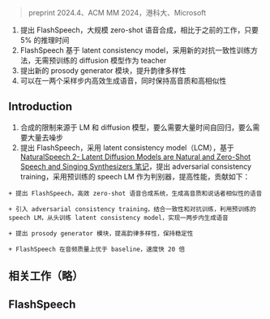 > preprint 2024.4、ACM MM 2024，港科大、Microsoft
<!-- 翻译 & 理解 -->
<!-- Recent progress in large-scale zero-shot speech synthesis has been significantly advanced by language models and diffusion models. However, the generation process of both methods is slow and computationally intensive. Efficient speech synthesis using a lower computing budget to achieve quality on par with previous work remains a significant challenge. In this paper, we present FlashSpeech, a large-scale zero-shot speech synthesis system with approximately 5% of the in- ference time compared with previous work. FlashSpeech is built on the latent consistency model and applies a novel adversarial consistency training approach that can train from scratch without the need for a pre-trained diffusion model as the teacher. Furthermore, a new prosody generator module enhances the diversity of prosody, making the rhythm of the speech sound more natural. The generation processes of FlashSpeech can be achieved efficiently with one or two sampling steps while maintaining high audio quality and high similarity to the audio prompt for zero-shot speech generation. Our experimental results demonstrate the supe- rior performance of FlashSpeech. Notably, FlashSpeech can be about 20 times faster than other zero-shot speech synthesis systems while maintaining comparable performance in terms of voice quality and similarity. Furthermore, FlashSpeech demonstrates its versatility by efficiently performing tasks like voice conversion, speech editing, and diverse speech sampling. Audio samples can be found in https://flashspeech.github.io/. -->
1. 提出 FlashSpeech，大规模 zero-shot 语音合成，相比于之前的工作，只要 5% 的推理时间
2. FlashSpeech 基于 latent consistency model，采用新的对抗一致性训练方法，无需预训练的 diffusion 模型作为 teacher
3. 提出新的 prosody generator 模块，提升韵律多样性
4. 可以在一两个采样步内高效生成语音，同时保持高音质和高相似性

## Introduction
<!-- In recent years, the landscape of speech synthesis has been transformed by the advent of large-scale generative models. Consequently, the latest research efforts have achieved notable advancements in zero-shot speech synthesis systems by significantly increasing the size of both datasets and models. Zero-shot speech synthesis, such as text-to-speech (TTS), voice conversion (VC) and Editing, aims to generate speech that incorporates unseen speaker characteristics from a reference audio segment during inference, without the need for additional training. Current advanced zero-shot speech synthesis systems typically leverage language models (LMs) Wang et al. (2023a); Yang et al. (2023); Zhang et al. (2023); Kharitonov et al. (2023); Wang et al. (2023b); Peng et al. (2024); Kim et al. (2024) and diffusion-style models Shen et al. (2024); Kim et al. (2023b); Le et al. (2023); Jiang et al. (2023b) for in-context speech generation on the large-scale dataset. However, the generation process of these methods needs a long-time iteration. For example, VALL-E Wang et al. (2023a) builds on the language model to predict 75 audio token sequences for a 1-second speech, in its first-stage autoregressive (AR) token sequence generation. When using a non-autoregressive (NAR) latent diffusion model Rombach et al. (2022) based framework, NaturalSpeech 2 Shen et al. (2024) still requires 150 sampling steps. As a result, although these methods can produce human-like speech, they require significant computational time and cost. Some efforts have been made to accelerate the generation process. Voicebox Le et al. (2023) adopts flow-matching Lipman et al. (2022) so that fewer sampling steps (NFE1: 64) can be achieved because of the optimal transport path. ClaM-TTS Kim et al. (2024) proposes a mel-codec with a superior compression rate and a latent language model that generates a stack of tokens at once. Although the slow generation speed issue has been somewhat alleviated, the inference speed is still far from satisfactory for practical applications. Moreover, the substantial computational time of these approaches leads to significant computational cost overheads, presenting another challenge. -->
<!-- The fundamental limitation of speech generation stems from the intrinsic mechanisms of language models and diffusion models, which require considerable time either auto-regressively or through a large number of denoising steps. Hence, the primary objective of this work is to accelerate inference speed and reduce computational costs while preserving generation quality at levels comparable to the prior research. In this paper, we propose FlashSpeech as the next step towards efficient zero- shot speech synthesis. To address the challenge of slow generation speed, we leverage the latent consistency model (LCM) Luo et al. (2023), a recent advancement in generative models. Building upon the previous non-autoregressive TTS system Shen et al. (2024), we adopt the encoder of a neural audio codec to convert speech waveforms into latent vectors as the training target for our LCM. To train this model, we propose a novel technique called adversarial consistency training, which utilizes the capabilities of pre-trained speech language models Chen et al. (2022b); Hsu et al. (2021); Baevski et al. (2020) as discriminators. This facilitates the transfer of knowledge from large pre-trained speech language models to speech generation tasks, efficiently integrating adversarial and consistency training to improve performance. The LCM is conditioned on prior vectors obtained from a phoneme encoder, a prompt encoder, and a prosody generator. Furthermore, we demonstrate that our proposed prosody generator leads to more diverse expressions and prosody while preserving stability. -->
1. 合成的限制来源于 LM 和 diffusion 模型，要么需要大量时间自回归，要么需要大量去噪步
2. 提出 FlashSpeech，采用 latent consistency model（LCM），基于 [NaturalSpeech 2- Latent Diffusion Models are Natural and Zero-Shot Speech and Singing Synthesizers 笔记](../NaturalSpeech%202-%20Latent%20Diffusion%20Models%20are%20Natural%20and%20Zero-Shot%20Speech%20and%20Singing%20Synthesizers%20笔记.md)，提出 adversarial consistency training，采用预训练的 speech LM 作为判别器，提高性能，贡献如下：
<!-- We propose FlashSpeech, an efficient zero-shot speech synthesis system that generates voice with high audio quality and speaker similarity in zero-shot scenarios. -->
    + 提出 FlashSpeech，高效 zero-shot 语音合成系统，生成高音质和说话者相似性的语音
<!-- We introduce adversarial consistency training, a novel combination of consistency and adversarial training leveraging pre-trained speech language models, for training the latent consistency model from scratch, achieving speech generation in one or two steps. -->
    + 引入 adversarial consistency training，结合一致性和对抗训练，利用预训练的 speech LM，从头训练 latent consistency model，实现一两步内生成语音
<!--  We propose a prosody generator module that enhances the diversity of prosody while maintaining stability. -->
    + 提出 prosody generator 模块，提高韵律多样性，保持稳定性
<!-- FlashSpeech significantly outperforms strong baselines in audio quality and matches them in speaker similarity. Remarkably, it achieves this at a speed approximately 20 times faster than comparable systems, demonstrating unprecedented efficiency. -->
    + FlashSpeech 在音频质量上优于 baseline，速度快 20 倍

## 相关工作（略）

## FlashSpeech
